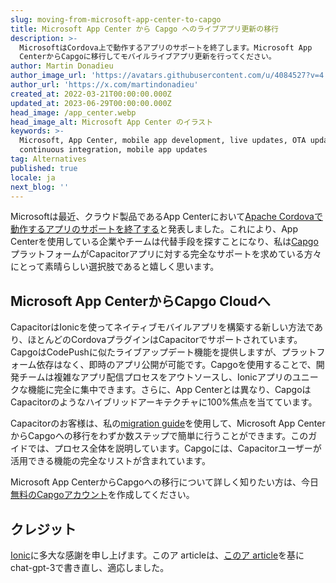 ```yaml
---
slug: moving-from-microsoft-app-center-to-capgo
title: Microsoft App Center から Capgo へのライブアプリ更新の移行
description: >-
  MicrosoftはCordova上で動作するアプリのサポートを終了します。Microsoft App
  CenterからCapgoに移行してモバイルライブアプリ更新を行ってください。
author: Martin Donadieu
author_image_url: 'https://avatars.githubusercontent.com/u/4084527?v=4'
author_url: 'https://x.com/martindonadieu'
created_at: 2022-03-21T00:00:00.000Z
updated_at: 2023-06-29T00:00:00.000Z
head_image: /app_center.webp
head_image_alt: Microsoft App Center のイラスト
keywords: >-
  Microsoft, App Center, mobile app development, live updates, OTA updates,
  continuous integration, mobile app updates
tag: Alternatives
published: true
locale: ja
next_blog: ''
---
```

Microsoftは最近、クラウド製品であるApp Centerにおいて[Apache Cordovaで動作するアプリのサポートを終了する](https://devblogs.microsoft.com/appcenter/announcing-apache-cordova-retirement/)と発表しました。これにより、App Centerを使用している企業やチームは代替手段を探すことになり、私は[Capgo](https://capgo.app/)プラットフォームがCapacitorアプリに対する完全なサポートを求めている方々にとって素晴らしい選択肢であると嬉しく思います。

## Microsoft App CenterからCapgo Cloudへ

CapacitorはIonicを使ってネイティブモバイルアプリを構築する新しい方法であり、ほとんどのCordovaプラグインはCapacitorでサポートされています。CapgoはCodePushに似たライブアップデート機能を提供しますが、プラットフォーム依存はなく、即時のアプリ公開が可能です。Capgoを使用することで、開発チームは複雑なアプリ配信プロセスをアウトソースし、Ionicアプリのユニークな機能に完全に集中できます。さらに、App Centerとは異なり、CapgoはCapacitorのようなハイブリッドアーキテクチャに100%焦点を当てています。

Capacitorのお客様は、私の[migration guide](https://capgo.app/blog/appcenter-migration/)を使用して、Microsoft App CenterからCapgoへの移行をわずか数ステップで簡単に行うことができます。このガイドでは、プロセス全体を説明しています。Capgoには、Capacitorユーザーが活用できる機能の完全なリストが含まれています。

Microsoft App CenterからCapgoへの移行について詳しく知りたい方は、今日[無料のCapgoアカウント](/register/)を作成してください。

## クレジット

[Ionic](https://ionic.com/)に多大な感謝を申し上げます。このア articleは、[このア article](https://ionic.io/blog/moving-from-microsoft-app-center-to-ionic-appflow/)を基にchat-gpt-3で書き直し、適応しました。
